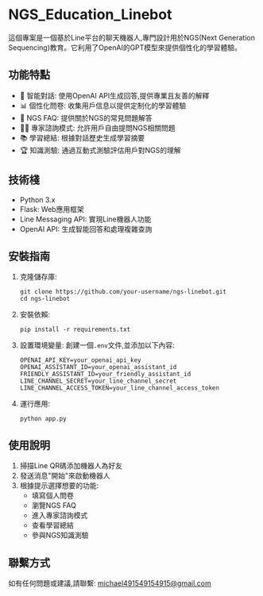 # NGS_Education_Linebot

這個專案是一個基於Line平台的聊天機器人,專門設計用於NGS(Next Generation Sequencing)教育。它利用了OpenAI的GPT模型來提供個性化的學習體驗。

## 功能特點

- 🤖 智能對話: 使用OpenAI API生成回答,提供專業且友善的解釋
- 📊 個性化問卷: 收集用戶信息以提供定制化的學習體驗
- 🧬 NGS FAQ: 提供關於NGS的常見問題解答
- 👨‍⚕️ 專家諮詢模式: 允許用戶自由提問NGS相關問題
- 📚 學習總結: 根據對話歷史生成學習摘要
- 🏆 知識測驗: 通過互動式測驗評估用戶對NGS的理解

## 技術棧

- Python 3.x
- Flask: Web應用框架
- Line Messaging API: 實現Line機器人功能
- OpenAI API: 生成智能回答和處理複雜查詢

## 安裝指南

1. 克隆儲存庫:
   ```
   git clone https://github.com/your-username/ngs-linebot.git
   cd ngs-linebot
   ```

2. 安裝依賴:
   ```
   pip install -r requirements.txt
   ```

3. 設置環境變量:
   創建一個`.env`文件,並添加以下內容:
   ```
   OPENAI_API_KEY=your_openai_api_key
   OPENAI_ASSISTANT_ID=your_openai_assistant_id
   FRIENDLY_ASSISTANT_ID=your_friendly_assistant_id
   LINE_CHANNEL_SECRET=your_line_channel_secret
   LINE_CHANNEL_ACCESS_TOKEN=your_line_channel_access_token
   ```

4. 運行應用:
   ```
   python app.py
   ```

## 使用說明

1. 掃描Line QR碼添加機器人為好友
2. 發送消息"開始"來啟動機器人
3. 根據提示選擇想要的功能:
   - 填寫個人問卷
   - 瀏覽NGS FAQ
   - 進入專家諮詢模式
   - 查看學習總結
   - 參與NGS知識測驗


## 聯繫方式

如有任何問題或建議,請聯繫: michael491549154915@gmail.com


